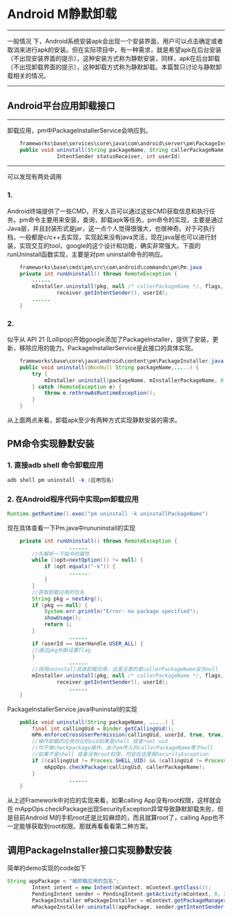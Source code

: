 ﻿# Android M静默卸载
------
一般情况 下，Android系统安装apk会出现一个安装界面，用户可以点击确定或者取消来进行apk的安装。但在实际项目中，有一种需求，就是希望apk在后台安装（不出现安装界面的提示），这种安装方式称为静默安装，同样，apk在后台卸载（不出现卸载界面的提示），这种卸载方式称为静默卸载。本篇暂只讨论与静默卸载相关的情况。

---
## Android平台应用卸载接口
------
卸载应用，pm中PackageInstallerService会响应到。
```java
    frameworks\base\services\core\java\com\android\server\pm\PackageInstallerService.java
    public void uninstall(String packageName, String callerPackageName, int flags,
                IntentSender statusReceiver, int userId) 
```
---
可以发现有两处调用
### 1. 
Android终端提供了一些CMD，开发人员可以通过这些CMD获取信息和执行任务。pm命令主要用来安装，查询，卸载apk等任务。pm命令的实现，主要是通过Java层，并且封装形式是jar，这一点个人觉得很强大，也很神奇。对于可执行档，一般都是c/c++去实现，实现起来没有java灵活，现在java层也可以进行封装，实现交互的tool，google的这个设计和功能，确实非常强大。下面的runUninstall函数实现，主要是对pm uninstall命令的响应。
```java
    frameworks\base\cmds\pm\src\com\android\commands\pm\Pm.java
    private int runUninstall() throws RemoteException {
        ......
        mInstaller.uninstall(pkg, null /* callerPackageName */, flags,
                receiver.getIntentSender(), userId);
        ......
    }
```

### 2.
似乎从 API 21 (Lollipop)开始google添加了PackageInstaller，提供了安装，更新，移除应用的能力。PackageInstallerService是此接口的具体实现。
```java
    frameworks\base\core\java\android\content\pm\PackageInstaller.java
    public void uninstall(@NonNull String packageName,.....) {
        try {
            mInstaller.uninstall(packageName, mInstallerPackageName, 0, statusReceiver, mUserId);
        } catch (RemoteException e) {
            throw e.rethrowAsRuntimeException();
        }
    }
```
从上面两点来看，卸载apk至少有两种方式实现静默安装的需求。

## PM命令实现静默安装
### 1. 直接adb shell 命令卸载应用
```java
adb shell pm uninstall -k (应用包名)
```
### 2. 在Android程序代码中实现pm卸载应用
```java
Runtime.getRuntime().exec("pm uninstall -k uninstallPackageName")
```
现在具体查看一下Pm.java中rununinstall的实现
```java
    private int runUninstall() throws RemoteException {
                    ......
        //先解析一下指令的属性
        while ((opt=nextOption()) != null) {
            if (opt.equals("-k")) {
                    .......
            }
        }
        //获取卸载应用的包名
        String pkg = nextArg();
        if (pkg == null) {
            System.err.println("Error: no package specified");
            showUsage();
            return 1;
        }
                    ......
        if (userId == UserHandle.USER_ALL) {
        //通过pkg判断设置flag
        }
                    ......
        //调用uninstall具体卸载应用，这里注意的是callerPackageName设为null
        mInstaller.uninstall(pkg, null /* callerPackageName */, flags,
                receiver.getIntentSender(), userId);
                    ......
    }
```
PackageInstallerService.java中uninstall的实现
```java
    public void uninstall(String packageName, .....) {
        final int callingUid = Binder.getCallingUid();
        mPm.enforceCrossUserPermission(callingUid, userId, true, true, "uninstall");
        //操作卸载的应用对应的uid如果是shell 或者root uid
        //均不做checkpackage操作。由于pm传入的callerPackageName等于null
        //如果不是shell 或者没有root权限，均会在这里报SecurityException
        if ((callingUid != Process.SHELL_UID) && (callingUid != Process.ROOT_UID)) {
            mAppOps.checkPackage(callingUid, callerPackageName);
        }
                    ......
    }
```
从上述Framework中对应的实现来看，如果calling App没有root权限，这样就会在
mAppOps.checkPackage出现SecurityException异常导致静默卸载失败，但是目前Android M的手机root还是比较麻烦的，而且就算root了，calling App也不一定能够获取到root权限。那就再看看看第二种方案。

## 调用PackageInstaller接口实现静默安装
简单的demo实现的code如下
```java
String appPackage = "被卸载应用的包名";
        Intent intent = new Intent(mContext, mContext.getClass());
        PendingIntent sender = PendingIntent.getActivity(mContext, 0, intent, 0);
        PackageInstaller mPackageInstaller = mContext.getPackageManager().getPackageInstaller();
        mPackageInstaller.uninstall(appPackage, sender.getIntentSender());
```






